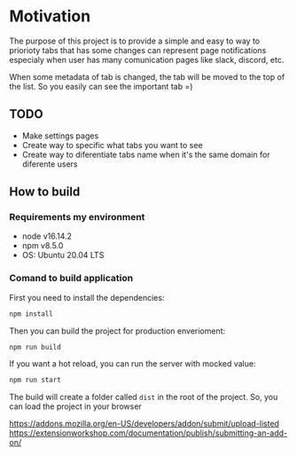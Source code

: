 # Motivation

The purpose of this project is to provide a simple and easy to way to priorioty tabs that has some changes can represent page notifications especialy when user has many comunication pages like slack, discord, etc.

When some metadata of tab is changed, the tab will be moved to the top of the list. So you easily can see the important tab =)

## TODO

- Make settings pages
- Create way to specific what tabs you want to see
- Create way to diferentiate tabs name when it's the same domain for diferente users

## How to build

### Requirements my environment

- node v16.14.2
- npm v8.5.0
- OS: Ubuntu 20.04 LTS

### Comand to build application

First you need to install the dependencies:

```bash
npm install
```

Then you can build the project for production enverioment:

```bash
npm run build
```

If you want a hot reload, you can run the server with mocked value:

```bash
npm run start
```

The build will create a folder called `dist` in the root of the project. So, you can load the project in your browser

https://addons.mozilla.org/en-US/developers/addon/submit/upload-listed
https://extensionworkshop.com/documentation/publish/submitting-an-add-on/
